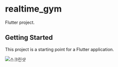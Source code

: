 # realtime_gym

Flutter project.

## Getting Started

This project is a starting point for a Flutter application.

![스크린샷](https://user-images.githubusercontent.com/80399640/224468828-286ea7fd-80a3-4e7e-a505-7b8fb5dc1c21.png)
